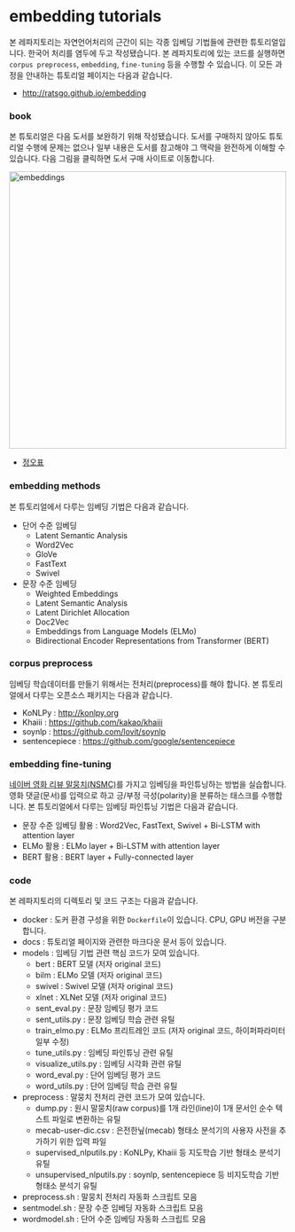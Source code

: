 # embedding tutorials
본 레파지토리는 자연언어처리의 근간이 되는 각종 임베딩 기법들에 관련한 튜토리얼입니다. 한국어 처리를 염두에 두고 작성됐습니다. 본 레파지토리에 있는 코드를 실행하면 `corpus preprocess`, `embedding`, `fine-tuning` 등을 수행할 수 있습니다. 이 모든 과정을 안내하는 튜토리얼 페이지는 다음과 같습니다. 



- http://ratsgo.github.io/embedding



### book

본 튜토리얼은 다음 도서를 보완하기 위해 작성됐습니다. 도서를 구매하지 않아도 튜토리얼 수행에 문제는 없으나 일부 내용은 도서를 참고해야 그 맥락을 완전하게 이해할 수 있습니다. 다음 그림을 클릭하면 도서 구매 사이트로 이동합니다.

<a href="http://www.yes24.com/Product/Goods/78569687"><img src="https://i.imgur.com/j03ENCc.jpg" width="500px" title="embeddings" /></a>

- [정오표](https://ratsgo.github.io/embedding/notice.html)

### embedding methods

본 튜토리얼에서 다루는 임베딩 기법은 다음과 같습니다.



- 단어 수준 임베딩
  - Latent Semantic Analysis
  - Word2Vec
  - GloVe
  - FastText
  - Swivel
- 문장 수준 임베딩
  - Weighted Embeddings
  - Latent Semantic Analysis
  - Latent Dirichlet Allocation
  - Doc2Vec
  - Embeddings from Language Models (ELMo)
  - Bidirectional Encoder Representations from Transformer (BERT)





### corpus preprocess

임베딩 학습데이터를 만들기 위해서는 전처리(preprocess)를 해야 합니다. 본 튜토리얼에서 다루는 오픈소스 패키지는 다음과 같습니다.



- KoNLPy : http://konlpy.org
- Khaiii : https://github.com/kakao/khaiii
- soynlp : https://github.com/lovit/soynlp
- sentencepiece : https://github.com/google/sentencepiece





### embedding fine-tuning

[네이버 영화 리뷰 말뭉치(NSMC)](https://github.com/e9t/nsmc)를 가지고 임베딩을 파인튜닝하는 방법을 실습합니다. 영화 댓글(문서)를 입력으로 하고 긍/부정 극성(polarity)을 분류하는 태스크를 수행합니다. 본 튜토리얼에서 다루는 임베딩 파인튜닝 기법은 다음과 같습니다.



- 문장 수준 임베딩 활용 : Word2Vec, FastText, Swivel + Bi-LSTM with attention layer
- ELMo 활용 : ELMo layer + Bi-LSTM with attention layer
- BERT 활용 : BERT layer + Fully-connected layer



### code

본 레파지토리의 디렉토리 및 코드 구조는 다음과 같습니다.

- docker : 도커 환경 구성을 위한 `Dockerfile`이 있습니다. CPU, GPU 버전을 구분합니다.
- docs : 튜토리얼 페이지와 관련한 마크다운 문서 등이 있습니다.
- models : 임베딩 기법 관련 핵심 코드가 모여 있습니다.
  - bert : BERT 모델 (저자 original 코드)
  - bilm : ELMo 모델 (저자 original 코드)
  - swivel : Swivel 모델 (저자 original 코드)
  - xlnet : XLNet 모델 (저자 original 코드)
  - sent_eval.py : 문장 임베딩 평가 코드
  - sent_utils.py : 문장 임베딩 학습 관련 유틸
  - train_elmo.py : ELMo 프리트레인 코드 (저자 original 코드, 하이퍼파라미터 일부 수정)
  - tune_utils.py : 임베딩 파인튜닝 관련 유틸
  - visualize_utils.py : 임베딩 시각화 관련 유틸
  - word_eval.py : 단어 임베딩 평가 코드
  - word_utils.py : 단어 임베딩 학습 관련 유틸
- preprocess : 말뭉치 전처리 관련 코드가 모여 있습니다.
  - dump.py : 원시 말뭉치(raw corpus)를 1개 라인(line)이 1개 문서인 순수 텍스트 파일로 변환하는 유틸
  - mecab-user-dic.csv : 은전한닢(mecab) 형태소 분석기의 사용자 사전을 추가하기 위한 입력 파일
  - supervised_nlputils.py : KoNLPy, Khaiii 등 지도학습 기반 형태소 분석기 유틸
  - unsupervised_nlputils.py : soynlp, sentencepiece 등 비지도학습 기반 형태소 분석기 유틸
- preprocess.sh : 말뭉치 전처리 자동화 스크립트 모음
- sentmodel.sh : 문장 수준 임베딩 자동화 스크립트 모음
- wordmodel.sh : 단어 수준 임베딩 자동화 스크립트 모음
